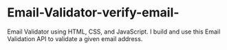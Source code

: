 # Email-Validator-verify-email-
Email Validator using HTML, CSS, and JavaScript. I build and use this Email Validation API to validate a given email address. 
